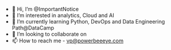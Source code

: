 - 👋 Hi, I’m @ImportantNotice
- 👀 I’m interested in analytics, Cloud and AI
- 🌱 I’m currently learning Python, DevOps and Data Engineering Path@DataCamp
- 💞️ I’m looking to collaborate on 
- 📫 How to reach me  - vp@powerbeeeye.com

<!---
ImportantNotice/ImportantNotice is a ✨ special ✨ repository because its `README.md` (this file) appears on your GitHub profile.
You can click the Preview link to take a look at your changes.
--->
